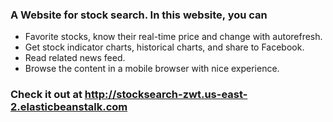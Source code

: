 ### A Website for stock search. In this website, you can
* Favorite stocks, know their real-time price and change with autorefresh.
* Get stock indicator charts, historical charts, and share to Facebook.
* Read related news feed.
* Browse the content in a mobile browser with nice experience.

### Check it out at http://stocksearch-zwt.us-east-2.elasticbeanstalk.com
